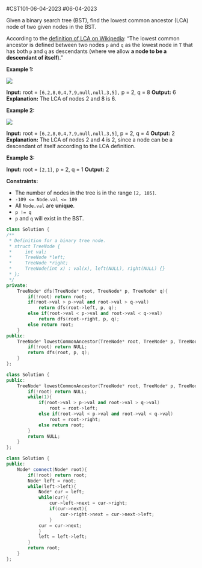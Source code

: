 #CST101-06-04-2023 
#06-04-2023 


Given a binary search tree (BST), find the lowest common ancestor (LCA) node of two given nodes in the BST.

According to the [definition of LCA on Wikipedia](https://en.wikipedia.org/wiki/Lowest_common_ancestor): “The lowest common ancestor is defined between two nodes `p` and `q` as the lowest node in `T` that has both `p` and `q` as descendants (where we allow **a node to be a descendant of itself**).”

**Example 1:**

![](https://assets.leetcode.com/uploads/2018/12/14/binarysearchtree_improved.png)

**Input:** root = `[6,2,8,0,4,7,9,null,null,3,5],` p = 2, q = 8
**Output:** 6
**Explanation:** The LCA of nodes 2 and 8 is 6.

**Example 2:**

![](https://assets.leetcode.com/uploads/2018/12/14/binarysearchtree_improved.png)

**Input:** root = `[6,2,8,0,4,7,9,null,null,3,5]`, p = 2, q = 4
**Output:** 2
**Explanation:** The LCA of nodes 2 and 4 is 2, since a node can be a descendant of itself according to the LCA definition.

**Example 3:**

**Input:** root = `[2,1]`, p = 2, q = 1
**Output:** 2

**Constraints:**

-   The number of nodes in the tree is in the range `[2, 105]`.
-   `-109 <= Node.val <= 109`
-   All `Node.val` are **unique**.
-   `p != q`
-   `p` and `q` will exist in the BST.



```cpp
class Solution {
/**
 * Definition for a binary tree node.
 * struct TreeNode {
 *     int val;
 *     TreeNode *left;
 *     TreeNode *right;
 *     TreeNode(int x) : val(x), left(NULL), right(NULL) {}
 * };
 */
private:
    TreeNode* dfs(TreeNode* root, TreeNode* p, TreeNode* q){
        if(!root) return root;
        if(root->val > p->val and root->val > q->val)
            return dfs(root->left, p, q);
        else if(root->val < p->val and root->val < q->val)
            return dfs(root->right, p, q);
        else return root;
    }
public:
    TreeNode* lowestCommonAncestor(TreeNode* root, TreeNode* p, TreeNode* q) {
        if(!root) return NULL;
        return dfs(root, p, q);
    }
};
```



```cpp
class Solution {
public:
    TreeNode* lowestCommonAncestor(TreeNode* root, TreeNode* p, TreeNode* q) {
        if(!root) return NULL;
        while(1){
            if(root->val > p->val and root->val > q->val)
                root = root->left;
            else if(root->val < p->val and root->val < q->val)
                root = root->right;
            else return root;
        }
        return NULL;
    }
};
```



```cpp
class Solution {
public:
    Node* connect(Node* root){
        if(!root) return root;
        Node* left = root;
        while(left->left){
            Node* cur = left;
            while(cur){
                cur->left->next = cur->right;
                if(cur->next){
                    cur->right->next = cur->next->left;
                }
            cur = cur->next;
            }
            left = left->left;
        }
        return root;
    }
};
```